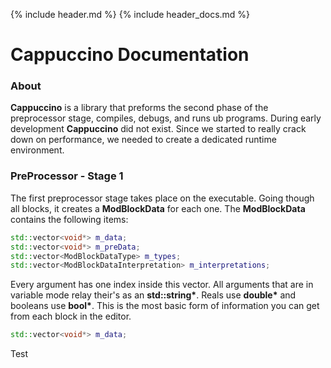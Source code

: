{% include header.md %}
{% include header_docs.md %}

# Cappuccino Documentation

### About

**Cappuccino** is a library that preforms the second phase of the preprocessor stage, compiles, debugs, and runs ub programs. During early development **Cappuccino** did not exist. Since we started to really crack down on performance, we needed to create a dedicated runtime environment.

### PreProcessor - Stage 1

The first preprocessor stage takes place on the executable. Going though all blocks, it creates a **ModBlockData** for each one. The **ModBlockData** contains the following items:
```cpp
std::vector<void*> m_data;
std::vector<void*> m_preData;
std::vector<ModBlockDataType> m_types;
std::vector<ModBlockDataInterpretation> m_interpretations;
```
Every argument has one index inside this vector. All arguments that are in variable mode relay their's as an **std::string\***. Reals use **double\*** and booleans use **bool\***. This is the most basic form of information you can get from each block in the editor.
```cpp
std::vector<void*> m_data;
```
Test